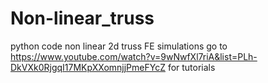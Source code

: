 # Non-linear_truss
python code non linear 2d truss FE simulations
go to https://www.youtube.com/watch?v=9wNwfXl7riA&list=PLh-DkVXk0RjgqI17MKpXXomnjjPmeFYcZ for tutorials

